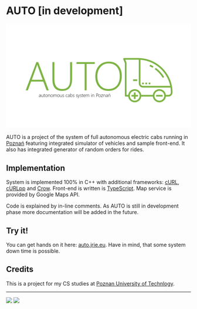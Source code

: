 # AUTO [in development]
![AUTO banner](https://raw.githubusercontent.com/jakubriegel/AUTO/master/docs/banner.png)

AUTO is a project of the system of full autonomous electric cabs running in [Poznań](https://goo.gl/maps/JcykRLkoVo22) featuring integrated simulator of vehicles and sample front-end. It also has integrated generator of random orders for rides.

## Implementation
System is implemented 100% in C++ with additional frameworks: [cURL](https://github.com/curl/curl), [cURLpp](https://github.com/jpbarrette/curlpp) and [Crow](https://github.com/ipkn/crow). Front-end is written is [TypeScript](https://github.com/Microsoft/TypeScript). Map service is provided by Google Maps API. 

Code is explained by in-line comments. As AUTO is still in development phase more documentation will be added in the future.

## Try it!
You can get hands on it here: [auto.jrie.eu](http://auto.jrie.eu/). Have in mind, that some system down time is possible.

## Credits
This is a project for my CS studies at [Poznan University of Technlogy](https://www4.put.poznan.pl/en).

---
[<img src="https://yt3.ggpht.com/a-/AJLlDp0OnTj3ja34dx-_Z0-aAV9prQz2qJ1wxEKMEg=s900-mo-c-c0xffffffff-rj-k-no" width="100dp" />](https://www4.put.poznan.pl/en)
[<img src="http://www.cie.put.poznan.pl/images/nowelogo3eng.png" height="70dp"/>](http://www.cie.put.poznan.pl/index.php?lang=en)
